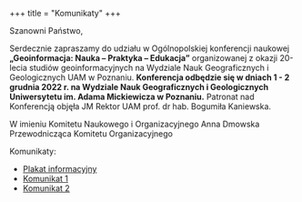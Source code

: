 +++
title = "Komunikaty"
+++

Szanowni Państwo,

Serdecznie zapraszamy do udziału w Ogólnopolskiej konferencji naukowej **„Geoinformacja: Nauka – Praktyka – Edukacja”** organizowanej z okazji 20-lecia studiów geoinformacyjnych na Wydziale Nauk Geograficznych i Geologicznych UAM w Poznaniu. **Konferencja odbędzie się w dniach 1 - 2 grudnia 2022 r. na Wydziale Nauk Geograficznych i Geologicznych Uniwersytetu im. Adama Mickiewicza w Poznaniu.** Patronat nad Konferencją objęła JM Rektor UAM prof. dr hab. Bogumiła Kaniewska.

W imieniu Komitetu Naukowego i Organizacyjnego
Anna Dmowska
Przewodnicząca Komitetu Organizacyjnego

Komunikaty: 
- <a href="https://geoinformacja20uam.pl/Plakat_1.pdf" target="_blank">Plakat informacyjny</a> 
- <a href="https://geoinformacja20uam.pl/Geoinformacja_Komunikat_1.pdf" target="_blank">Komunikat 1</a> 
- <a href="https://geoinformacja20uam.pl/Geoinformacja_Komunikat_2.pdf" target="_blank">Komunikat 2 </a> 

